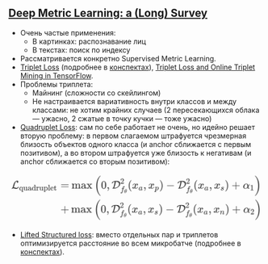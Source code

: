 ## [Deep Metric Learning: a (Long) Survey]((https://hav4ik.github.io/articles/deep-metric-learning-survey))
* Очень частые применения:
    - В картинках: распознавание лиц
    - В текстах: поиск по индексу
* Рассматривается конкретно Supervised Metric Learning.
* [Triplet Loss](https://arxiv.org/abs/1503.03832) (подробнее в [конспектах](papers.md)), [Triplet Loss and Online Triplet Mining in TensorFlow](https://omoindrot.github.io/triplet-loss).
* Проблемы триплета:
    - Майнинг (сложности со скейлингом)
    - Не настраивается вариативность внутри классов и между классами: не хотим крайних случаев (2 пересекающихся облака — ужасно, 2 сжатые в точку кучки — тоже ужасно)
* [Quadruplet Loss](https://arxiv.org/pdf/1704.01719.pdf): сам по себе работает не очень, но идейно решает вторую проблему: в первом слагаемом штрафуется чрезмерная близость объектов одного класса (и anchor сближается с первым позитивом), а во втором штрафуется уже близость к негативам (и anchor сближается со вторым позитивом):

<p align="center"><img src="vis/qudruplet_loss.png" width="500"></p>

* [Lifted Structured loss](https://arxiv.org/pdf/1511.06452.pdf): вместо отдельных пар и триплетов оптимизируется расстояние во всем микробатче (подробнее в [конспектах](papers.md)).
